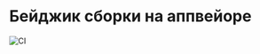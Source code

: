 # Бейджик сборки на аппвейоре



![CI](https://github.com/Doroshenko233/ahj-test/actions/workflows/web.yml/badge.svg)